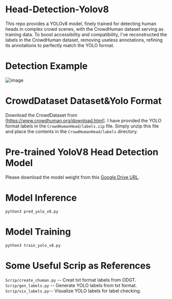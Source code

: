 # Head-Detection-Yolov8
This repo provides a YOLOv8 model, finely trained for detecting human heads in complex crowd scenes, with the CrowdHuman dataset serving as training data. To boost accessibility and compatibility, I've reconstructed the labels in the CrowdHuman dataset, removing useless annotations, refining its annotations to perfectly match the YOLO format. 

# Detection Example
![image](https://github.com/user-attachments/assets/074da0a4-343f-4344-a0a2-88d67c23dae9)


# CrowdDataset Dataset&Yolo Format
Download the CrowdDataset from [https://www.crowdhuman.org/download.html]. I have provided the YOLO format labels in the `CrowdHumanHead/labels.zip` file. Simply unzip this file and place the contents in the `CrowdHumanHead/labels` directory.


# Pre-trained YoloV8 Head Detection Model
Please download the model weight from this [Google Drive URL](https://drive.google.com/file/d/1qlBmiEU4GBV13fxPhLZqjhjBbREvs8-m/view?usp=sharing). 


# Model Inference 
`
python3 pred_yolo_v8.py
`


# Model Training 
`
python3 train_yolo_v8.py
`


# Some Useful Scrip as References
`Scrip/create_chuman.py` -- Creat txt format labels from ODGT.
`Scrip/gen_labels.py` -- Generate YOLO labels from txt format.
`Scrip/vis_labels.py`-- Visualize YOLO labels for label checking.

